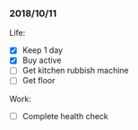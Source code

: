 ### 2018/10/11
Life:
- [x] Keep 1 day
- [x] Buy active
- [ ] Get kitchen rubbish machine
- [ ] Get floor

Work:
- [ ] Complete health check 
